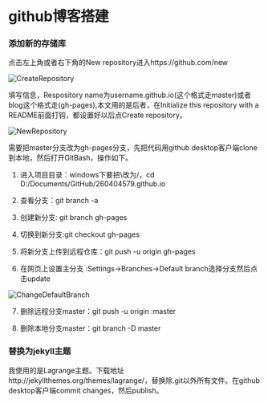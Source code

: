 # github博客搭建
### 添加新的存储库
  

点击左上角或者右下角的New repository进入https://github.com/new

![CreateRepository](https://github.com/charles427/blog/tree/gh-pages/images/CreateRepository.png)
 

填写信息，Respository name为username.github.io(这个格式走master)或者blog这个格式走(gh-pages),本文用的是后者，在Initialize this repository with a README前面打钩，都设置好以后点Create repository。

![NewRepository](https://github.com/charles427/blog/tree/gh-pages/images/NewRepository.png)

需要把master分支改为gh-pages分支，先把代码用github desktop客户端clone到本地，然后打开GitBash，操作如下。

1. 进入项目目录：windows下要把\改为/，cd D:/Documents/GitHub/260404579.github.io

2. 查看分支：git branch -a

3. 创建新分支: git branch gh-pages

4. 切换到新分支:git checkout gh-pages

5. 将新分支上传到远程仓库：git push -u origin gh-pages

6. 在网页上设置主分支 :Settings->Branches->Default branch选择分支然后点击update

 ![ChangeDefaultBranch](https://github.com/charles427/blog/tree/gh-pages/images/ChangeDefaultBranch.png)

7. 删除远程分支master：git push -u origin :master

8. 删除本地分支master：git branch -D master







### 替换为jekyll主题

我使用的是Lagrange主题。下载地址http://jekyllthemes.org/themes/lagrange/，替换除.git以外所有文件。在github desktop客户端commit changes，然后publish。
